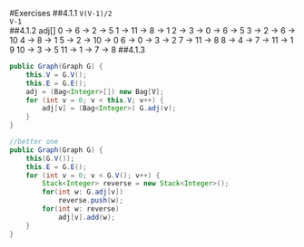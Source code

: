 #Exercises
##4.1.1
`V(V-1)/2`<br>
`V-1`<br>
##4.1.2
		adj[]
		0	->	6	->	2	->	5
		1	->	11	->	8	->	1
		2	->	3	->	0	->	6	->	5
		3	->	2	->	6	->	10
		4	->	8	->	1
		5	->	2	->	10	->	0
		6	->	0	->	3	->	2
		7	->	11	->	8
		8	->	4	->	7	->	11	->	1
		9
		10	->	3	->	5
		11	->	1	->	7	->	8
##4.1.3
```Java
public Graph(Graph G) {
	this.V = G.V();
	this.E = G.E();
	adj = (Bag<Integer>[]) new Bag[V];
	for (int v = 0; v < this.V; v++) {
		adj[v] = (Bag<Integer>) G.adj(v);
	}
}
```
```Java
//better one
public Graph(Graph G) {
	this(G.V());
	this.E = G.E();
	for (int v = 0; v < G.V(); v++) {
		Stack<Integer> reverse = new Stack<Integer>();
		for(int w: G.adj[v])
			reverse.push(w);
		for(int w: reverse)
			adj[v].add(w);
	}
}
```
	